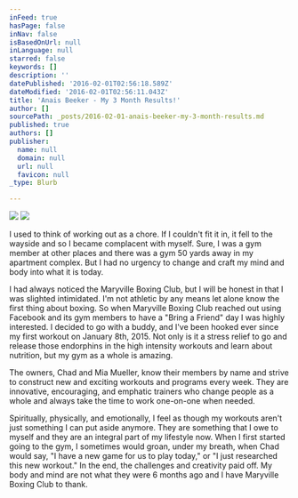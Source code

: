 ```yaml
---
inFeed: true
hasPage: false
inNav: false
isBasedOnUrl: null
inLanguage: null
starred: false
keywords: []
description: ''
datePublished: '2016-02-01T02:56:18.589Z'
dateModified: '2016-02-01T02:56:11.043Z'
title: 'Anais Beeker - My 3 Month Results!'
author: []
sourcePath: _posts/2016-02-01-anais-beeker-my-3-month-results.md
published: true
authors: []
publisher:
  name: null
  domain: null
  url: null
  favicon: null
_type: Blurb

---
```

![](https://the-grid-user-content.s3-us-west-2.amazonaws.com/3642904c-d21a-41ab-89ef-6a5c5f41cd29.jpg)
![](https://the-grid-user-content.s3-us-west-2.amazonaws.com/cb5742f3-226b-432e-b6bc-b1121eb4e8f8.jpg)

I used to think of working out as a chore. If I couldn't fit it in, it fell to the wayside and so I became complacent with myself. Sure, I was a gym member at other places and there was a gym 50 yards away in my apartment complex. But I had no urgency to change and craft my mind and body into what it is today.  

I had always noticed the Maryville Boxing Club, but I will be honest in that I was slighted intimidated. I'm not athletic by any means let alone know the first thing about boxing. So when Maryville Boxing Club reached out using Facebook and its gym members to have a "Bring a Friend" day I was highly interested. I decided to go with a buddy, and I've been hooked ever since my first workout on January 8th, 2015\. Not only is it a stress relief to go and release those endorphins in the high intensity workouts and learn about nutrition, but my gym as a whole is amazing. 

The owners, Chad and Mia Mueller, know their members by name and strive to construct new and exciting workouts and programs every week. They are innovative, encouraging, and emphatic trainers who change people as a whole and always take the time to work one-on-one when needed.

Spiritually, physically, and emotionally, I feel as though my workouts aren't just something I can put aside anymore. They are something that I owe to myself and they are an integral part of my lifestyle now. When I first started going to the gym, I sometimes would groan, under my breath, when Chad would say, "I have a new game for us to play today," or "I just researched this new workout." In the end, the challenges and creativity paid off. My body and mind are not what they were 6 months ago and I have Maryville Boxing Club to thank.